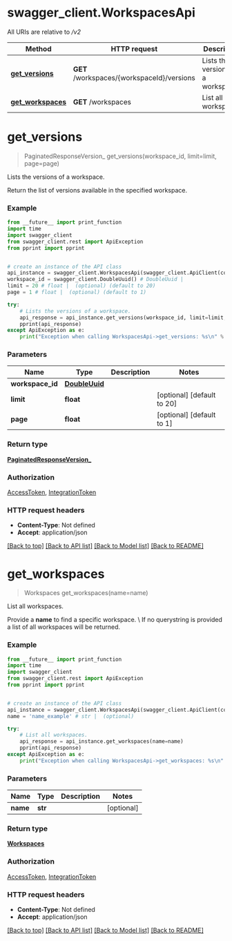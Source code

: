 # swagger_client.WorkspacesApi

All URIs are relative to */v2*

Method | HTTP request | Description
------------- | ------------- | -------------
[**get_versions**](WorkspacesApi.md#get_versions) | **GET** /workspaces/{workspaceId}/versions | Lists the versions of a workspace.
[**get_workspaces**](WorkspacesApi.md#get_workspaces) | **GET** /workspaces | List all workspaces.

# **get_versions**
> PaginatedResponseVersion_ get_versions(workspace_id, limit=limit, page=page)

Lists the versions of a workspace.

Return the list of versions available in the specified workspace.

### Example
```python
from __future__ import print_function
import time
import swagger_client
from swagger_client.rest import ApiException
from pprint import pprint


# create an instance of the API class
api_instance = swagger_client.WorkspacesApi(swagger_client.ApiClient(configuration))
workspace_id = swagger_client.DoubleUuid() # DoubleUuid | 
limit = 20 # float |  (optional) (default to 20)
page = 1 # float |  (optional) (default to 1)

try:
    # Lists the versions of a workspace.
    api_response = api_instance.get_versions(workspace_id, limit=limit, page=page)
    pprint(api_response)
except ApiException as e:
    print("Exception when calling WorkspacesApi->get_versions: %s\n" % e)
```

### Parameters

Name | Type | Description  | Notes
------------- | ------------- | ------------- | -------------
 **workspace_id** | [**DoubleUuid**](.md)|  | 
 **limit** | **float**|  | [optional] [default to 20]
 **page** | **float**|  | [optional] [default to 1]

### Return type

[**PaginatedResponseVersion_**](PaginatedResponseVersion_.md)

### Authorization

[AccessToken](../README.md#AccessToken), [IntegrationToken](../README.md#IntegrationToken)

### HTTP request headers

 - **Content-Type**: Not defined
 - **Accept**: application/json

[[Back to top]](#) [[Back to API list]](../README.md#documentation-for-api-endpoints) [[Back to Model list]](../README.md#documentation-for-models) [[Back to README]](../README.md)

# **get_workspaces**
> Workspaces get_workspaces(name=name)

List all workspaces.

Provide a <b>name</b> to find a specific workspace. \\ If no querystring is provided a list of all workspaces will be returned.

### Example
```python
from __future__ import print_function
import time
import swagger_client
from swagger_client.rest import ApiException
from pprint import pprint


# create an instance of the API class
api_instance = swagger_client.WorkspacesApi(swagger_client.ApiClient(configuration))
name = 'name_example' # str |  (optional)

try:
    # List all workspaces.
    api_response = api_instance.get_workspaces(name=name)
    pprint(api_response)
except ApiException as e:
    print("Exception when calling WorkspacesApi->get_workspaces: %s\n" % e)
```

### Parameters

Name | Type | Description  | Notes
------------- | ------------- | ------------- | -------------
 **name** | **str**|  | [optional] 

### Return type

[**Workspaces**](Workspaces.md)

### Authorization

[AccessToken](../README.md#AccessToken), [IntegrationToken](../README.md#IntegrationToken)

### HTTP request headers

 - **Content-Type**: Not defined
 - **Accept**: application/json

[[Back to top]](#) [[Back to API list]](../README.md#documentation-for-api-endpoints) [[Back to Model list]](../README.md#documentation-for-models) [[Back to README]](../README.md)

